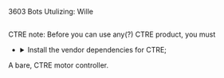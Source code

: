3603 Bots Utulizing: Wille
##
CTRE note: Before you can use any(?) CTRE product, you must
<ul>
<li>
<details>

<summary>
Install the vendor dependencies for CTRE;
</summary>
<ul>
    <li>Open the command palette in VSCode</li>
    <li>Click `Manage Vendor Libraries`, `install online`</li>
    <li>Go online and find the vendor link for CTRE, pasting that into the following prompt.</li>
</ul>


</details>
</li>
</ul>

A bare, CTRE motor controller. 